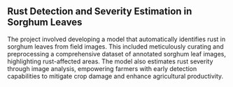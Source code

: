 ## Rust Detection and Severity Estimation in Sorghum Leaves
The project involved developing a model that automatically identifies rust in sorghum leaves from field images. This included meticulously curating and preprocessing a comprehensive dataset of annotated sorghum leaf images, highlighting rust-affected areas. The model also estimates rust severity through image analysis, empowering farmers with early detection capabilities to mitigate crop damage and enhance agricultural productivity.
